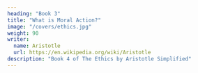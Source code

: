 ```yaml
---
heading: "Book 3"
title: "What is Moral Action?"
image: "/covers/ethics.jpg"
weight: 90
writer:
  name: Aristotle
  url: https://en.wikipedia.org/wiki/Aristotle
description: "Book 4 of The Ethics by Aristotle Simplified"
---
```

